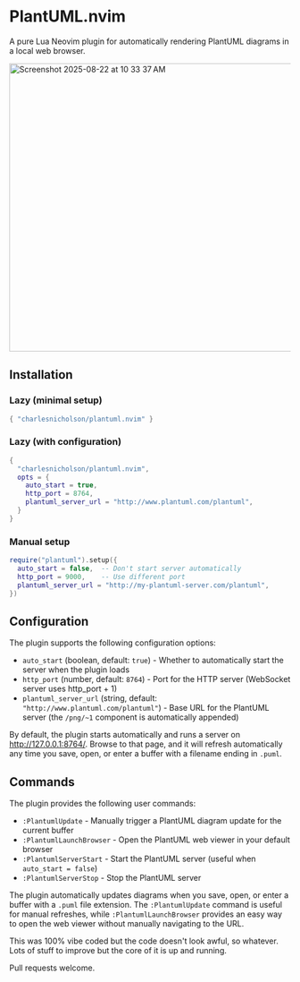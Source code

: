 # PlantUML.nvim
A pure Lua Neovim plugin for automatically rendering PlantUML diagrams in a local web browser.

<img width="646" height="515" alt="Screenshot 2025-08-22 at 10 33 37 AM" src="https://github.com/user-attachments/assets/25205bb6-267a-485d-8558-a53a7f5d7a39" />

## Installation

### Lazy (minimal setup)
```lua
{ "charlesnicholson/plantuml.nvim" }
```

### Lazy (with configuration)
```lua
{
  "charlesnicholson/plantuml.nvim",
  opts = {
    auto_start = true,
    http_port = 8764,
    plantuml_server_url = "http://www.plantuml.com/plantuml",
  }
}
```

### Manual setup
```lua
require("plantuml").setup({
  auto_start = false,  -- Don't start server automatically
  http_port = 9000,    -- Use different port
  plantuml_server_url = "http://my-plantuml-server.com/plantuml",
})
```

## Configuration

The plugin supports the following configuration options:

- `auto_start` (boolean, default: `true`) - Whether to automatically start the server when the plugin loads
- `http_port` (number, default: `8764`) - Port for the HTTP server (WebSocket server uses http_port + 1)
- `plantuml_server_url` (string, default: `"http://www.plantuml.com/plantuml"`) - Base URL for the PlantUML server (the `/png/~1` component is automatically appended)

By default, the plugin starts automatically and runs a server on http://127.0.0.1:8764/. Browse to that page, and it will refresh automatically any time you save, open, or enter a buffer with a filename ending in `.puml`.

## Commands

The plugin provides the following user commands:

- `:PlantumlUpdate` - Manually trigger a PlantUML diagram update for the current buffer
- `:PlantumlLaunchBrowser` - Open the PlantUML web viewer in your default browser
- `:PlantumlServerStart` - Start the PlantUML server (useful when `auto_start = false`)
- `:PlantumlServerStop` - Stop the PlantUML server

The plugin automatically updates diagrams when you save, open, or enter a buffer with a `.puml` file extension. The `:PlantumlUpdate` command is useful for manual refreshes, while `:PlantumlLaunchBrowser` provides an easy way to open the web viewer without manually navigating to the URL.

This was 100% vibe coded but the code doesn't look awful, so whatever. Lots of stuff to improve but the core of it is up and running.

Pull requests welcome.
